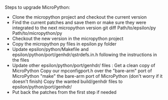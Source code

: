 Steps to upgrade MicroPython:
- Clone the micropython project and checkout the current version
- Find the current patches and save them or make sure they were integrated to the next micropython version
        git diff Path/to/epsilon/py Path/to/micropython/py
- Checkout the new version in the micropython project
- Copy the micropython py files in epsilon py folder
- Update epsilon/python/Makefile and epsilon/python/port/genhdr/qstrdefs.in.h following the instructions in the files
- Update other epsilon/python/port/genhdr/ files :
        Get a clean copy of MicroPython
        Copy our mpconfigport.h over the "bare-arm" port of MicroPython
        "make" the bare-arm port of MicroPython (don't worry if it doesn't finish)
        Copy the wanted build/genhdr files to epsilon/python/port/genhdr/
- Put back the patches from the first step if needed


